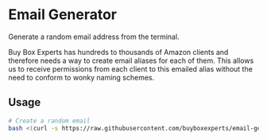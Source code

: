 # Email Generator

Generate a random email address from the terminal.

Buy Box Experts has hundreds to thousands of Amazon clients and therefore needs a way to create email aliases for each of them. This allows us to receive permissions from each client to this emailed alias without the need to conform to wonky naming schemes.

## Usage

```bash
# Create a random email
bash <(curl -s https://raw.githubusercontent.com/buyboxexperts/email-generator/master/generate-email.sh)
```

